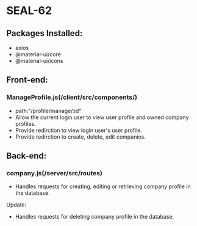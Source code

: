 # SEAL-62

## Packages Installed:
- axios
- @material-ui/core
- @material-ui/icons

## Front-end:

### ManageProfile.js(/client/src/components/)

- path:"/profile/manage/:id"
- Allow the current login user to view user profile and owned company profiles.
- Provide redirction to view login user's user profile. 
- Provide redirction to create, delete, edit companies. 


## Back-end:

### company.js(/server/src/routes)

- Handles requests for creating, editing or retrieving company profile in the database. 

Update: 
- Handles requests for deleting company profile in the database.
